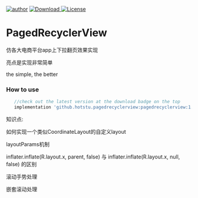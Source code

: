 [![author](https://img.shields.io/badge/author-hglf-blue.svg)](https://github.com/hotstu)
[![Download](https://api.bintray.com/packages/hglf/maven/pagedrecyclerview/images/download.svg) ](https://bintray.com/hglf/maven/pagedrecyclerview/_latestVersion)
[![License](https://img.shields.io/badge/License-Apache%202.0-blue.svg)](https://opensource.org/licenses/Apache-2.0)



PagedRecyclerView
========================
仿各大电商平台app上下拉翻页效果实现

亮点是实现非常简单

 the simple, the better

### How to use
 ```groovy
    //check out the latest version at the download badge on the top
    implementation 'github.hotstu.pagedrecyclerview:pagedrecyclerview:1.0.0'

 ```

知识点:

如何实现一个类似CoordinateLayout的自定义layout

layoutParams机制

inflater.inflate(R.layout.x, parent, false) 与 inflater.inflate(R.layout.x, null, false) 的区别

滚动手势处理

嵌套滚动处理